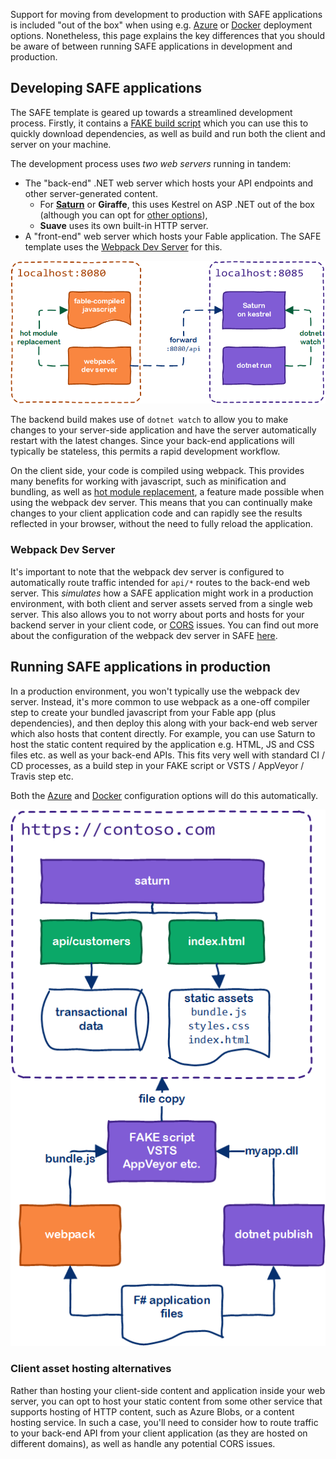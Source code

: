 Support for moving from development to production with SAFE applications is included "out of the box" when using e.g. [Azure](template-appservice) or [Docker](template-docker) deployment options. Nonetheless, this page explains the key differences that you should be aware of between running SAFE applications in development and production.

## Developing SAFE applications
The SAFE template is geared up towards a streamlined development process. Firstly, it contains a [FAKE build script](template-fake) which you can use this to quickly download dependencies, as well as build and run both the client and server on your machine.

The development process uses *two web servers* running in tandem:

* The "back-end" .NET web server which hosts your API endpoints and other server-generated content.
    * For **[Saturn](component-saturn)** or **Giraffe**, this uses Kestrel on ASP .NET out of the box (although you can opt for [other options]()),
    * **Suave** uses its own built-in HTTP server.
* A "front-end" web server which hosts your Fable application. The SAFE template uses the [Webpack Dev Server](https://github.com/webpack/webpack-dev-server) for this.

![](img\faq-build-1.png)

The backend build makes use of `dotnet watch` to allow you to make changes to your server-side application and have the server automatically restart with the latest changes. Since your back-end applications will typically be stateless, this permits a rapid development workflow.

On the client side, your code is compiled using webpack. This provides many benefits for working with javascript, such as minification and bundling, as well as [hot module replacement](feature-hmr), a feature made possible when using the webpack dev server. This means that you can continually make changes to your client application code and can rapidly see the results reflected in your browser, without the need to fully reload the application.

### Webpack Dev Server
It's important to note that the webpack dev server is configured to automatically route traffic intended for `api/*` routes to the back-end web server. This *simulates* how a SAFE application might work in a production environment, with both client and server assets served from a single web server. This also allows you to not worry about ports and hosts for your backend server in your client code, or [CORS](https://developer.mozilla.org/en-US/docs/Web/HTTP/CORS) issues. You can find out more about the configuration of the webpack dev server in SAFE [here](template-webpack).

## Running SAFE applications in production
In a production environment, you won't typically use the webpack dev server. Instead, it's more common to use webpack as a one-off compiler step to create your bundled javascript from your Fable app (plus dependencies), and then deploy this along with your back-end web server which also hosts that content directly. For example, you can use Saturn to host the static content required by the application e.g. HTML, JS and CSS files etc. as well as your back-end APIs. This fits very well with standard CI / CD processes, as a build step in your FAKE script or VSTS / AppVeyor / Travis step etc.

Both the [Azure](template-appservice) and [Docker](template-docker) configuration options will do this automatically.

![](img\faq-build-2.png)

### Client asset hosting alternatives

Rather than hosting your client-side content and application inside your web server, you can opt to host your static content from some other service that supports hosting of HTTP content, such as Azure Blobs, or a content hosting service. In such a case, you'll need to consider how to route traffic to your back-end API from your client application (as they are hosted on different domains), as well as handle any potential CORS issues.
